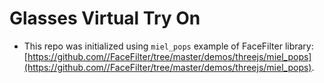 # Glasses Virtual Try On

- This repo was initialized using `miel_pops` example of FaceFilter library: [https://github.com//FaceFilter/tree/master/demos/threejs/miel_pops](https://github.com//FaceFilter/tree/master/demos/threejs/miel_pops).
